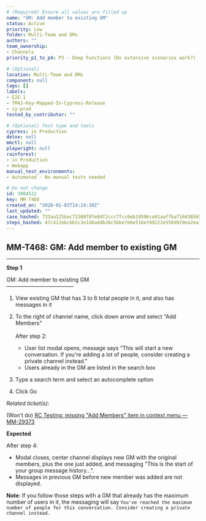 ```yaml
---
# (Required) Ensure all values are filled up
name: "GM: Add member to existing GM"
status: Active
priority: Low
folder: Multi-Team and DMs
authors: ""
team_ownership:
- Channels
priority_p1_to_p4: P3 - Deep Functions (Do extensive scenarios work?)

# (Optional)
location: Multi-Team and DMs
component: null
tags: []
labels:
- E2E-1
- TM4J-Key-Mapped-In-Cypress-Release
- cy-prod
tested_by_contributor: ""

# (Optional) Test type and tools
cypress: in Production
detox: null
mmctl: null
playwright: null
rainforest:
- in Production
- Webapp
manual_test_environments:
- Automated - No manual tests needed

# Do not change
id: 3904522
key: MM-T468
created_on: "2020-01-03T14:24:38Z"
last_updated: ""
case_hashed: 733aa125bac73308f8fe04f2ccc7fcc0eb19596ce01aaffba7164365b56fd19920ec1c2b51128bcf14c4015770705df7
steps_hashed: 47c412ebcbb2c3e1d6addb26c5bbe7e6e516e749222e550d929ea2ea7a2ecea91ca4e866f19f6aeaea3820700ca62c27
---
```


<!-- (Auto-generated) Based on frontmatter's "key" and "name" -->

## MM-T468: GM: Add member to existing GM

---

**Step 1**

GM: Add member to existing GM\
–––––––––––––––––––––––––

1. View existing GM that has 3 to 6 total people in it, and also has messages in it

2. To the right of channel name, click down arrow and select "Add Members"\
   \
   After step 2:

   - User list modal opens, message says "This will start a new conversation. If you're adding a lot of people, consider creating a private channel instead."
   - Users already in the GM are listed in the search box

3. Type a search term and select an autocomplete option

4. Click Go

_Related ticket(s):_

(Won't do) [RC Testing: missing "Add Members" item in context menu — MM-29373](https://mattermost.atlassian.net/browse/MM-29373)

**Expected**

After step 4:

- Modal closes, center channel displays new GM with the original members, plus the one just added, and messaging "This is the start of your group message history...".
- Messages in previous GM before new member was added are not displayed.

**Note**: If you follow those steps with a GM that already has the maximum number of users in it, the messaging will say `You've reached the maximum number of people for this conversation. Consider creating a private channel instead.`
